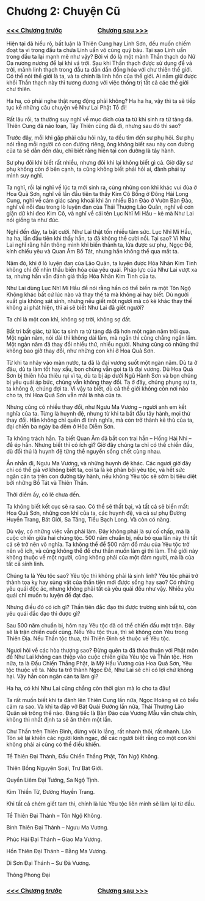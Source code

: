 # Chương 2: Chuyện Cũ

### [<<< Chương trước](https://github.com/ngonngay/tien-hiep/tree/main/Hac-am-tay-du/chap-1)&nbsp;&nbsp;&nbsp;&nbsp;&nbsp;&nbsp;&nbsp;&nbsp;&nbsp;&nbsp;&nbsp;&nbsp;&nbsp;&nbsp;&nbsp;&nbsp;&nbsp;&nbsp;&nbsp;&nbsp;&nbsp;&nbsp;&nbsp;&nbsp;[Chương sau >>>](https://github.com/ngonngay/tien-hiep/tree/main/Hac-am-tay-du/chap-3)

Hiện tại đã hiểu rõ, bất luận là Thiên Cung hay Linh Sơn, đều muốn chiếm đoạt ta vì trong đầu ta chứa Linh uẩn vô cùng quý báu. Tại sao Linh uẩn trong đầu ta lại mạnh mẽ như vậy? Bởi vì đó là một mảnh Thần thạch do Nữ Oa nương nương để lại khi vá trời. Sau khi Thần thạch được sử dụng để vá trời, mảnh linh thạch trong đầu ta dần dần đồng hóa với chư thiên thế giới. Có thể nói thế giới là ta, và ta chính là linh hồn của thế giới. Ai nắm giữ được khối Thần thạch này thì tương đương với việc thống trị tất cả các thế giới chư thiên.

Ha ha, có phải nghe thật rung động phải không? Ha ha ha, vậy thì ta sẽ tiếp tục kể những câu chuyện về Như Lai Phật Tổ đi!

Rất lâu rồi, ta thường suy nghĩ về mục đích của ta từ khi sinh ra từ tảng đá. Thiên Cung đã náo loạn, Tây Thiên cũng đã đi, nhưng sau đó thì sao?

Trước đây, mỗi khi gặp phải câu hỏi này, ta đều tìm đến sư phụ hỏi. Sư phụ nói rằng mỗi người có con đường riêng, ông không biết sau này con đường của ta sẽ dẫn đến đâu, chỉ biết rằng hiện tại con đường là tây hành.

Sư phụ đôi khi biết rất nhiều, nhưng đôi khi lại không biết gì cả. Giờ đây sư phụ không còn ở bên cạnh, ta cũng không biết phải hỏi ai, đành phải tự mình suy nghĩ.

Ta nghĩ, rồi lại nghĩ về lúc ta mới sinh ra, cùng những con khỉ khác vui đùa ở Hoa Quả Sơn, nghĩ về lần đầu tiên ta thấy Kim Cô Bổng ở Đông Hải Long Cung, nghĩ về cảm giác sảng khoái khi ăn nhiều Bàn Đào ở Vườn Bàn Đào, nghĩ về nỗi đau trong lò luyện đan của Thái Thượng Lão Quân, nghĩ về cơn giận dữ khi đeo Kim Cô, và nghĩ về cái tên Lục Nhĩ Mi Hầu – kẻ mà Như Lai nói giống ta như đúc.

Nghĩ đến đây, ta bật cười. Như Lai thật tốn nhiều tâm sức. Lục Nhĩ Mi Hầu, ha ha, lần đầu tiên khi thấy hắn, ta đã không thể cười nổi. Tại sao? Vì Như Lai nghĩ rằng hắn thông minh khi biến thành ta, lừa được sư phụ, Ngọc Đế, kính chiếu yêu và Quan Âm Bồ Tát, nhưng hắn không thể qua mắt ta.

Năm đó, khi ở lò luyện đan của Lão Quân, ta luyện được Hỏa Nhãn Kim Tinh không chỉ để nhìn thấu biến hóa của yêu quái. Pháp lực của Như Lai vượt xa ta, nhưng hắn vẫn đánh giá thấp Hỏa Nhãn Kim Tinh của ta.

Như Lai dùng Lục Nhĩ Mi Hầu để nói rằng hắn có thể biến ra một Tôn Ngộ Không khác bất cứ lúc nào và thay thế ta mà không ai hay biết. Dù người xuất gia không sát sinh, nhưng nếu giết một người mà có kẻ khác thay thế không ai phát hiện, thì ai sẽ biết Như Lai đã giết người?

Ta chỉ là một con khỉ, không sợ trời, không sợ đất.

Bất tri bất giác, từ lúc ta sinh ra từ tảng đá đã hơn một ngàn năm trôi qua. Một ngàn năm, nói dài thì không dài lắm, mà ngắn thì cũng chẳng ngắn lắm. Một ngàn năm đã thay đổi nhiều thứ, nhiều người. Nhưng cũng có những thứ không bao giờ thay đổi, như những con khỉ ở Hoa Quả Sơn.

Từ khi ta nhảy vào màn nước, ta đã là đại vương suốt một ngàn năm. Dù ta ở đâu, dù ta làm tốt hay xấu, bọn chúng vẫn gọi ta là đại vương. Dù Hoa Quả Sơn bị thiên hỏa thiêu rụi vì ta, dù ta bị áp dưới Ngũ Hành Sơn và bọn chúng bị yêu quái áp bức, chúng vẫn không thay đổi. Ta ở đây, chúng phụng sự ta, ta không ở, chúng đợi ta. Vì vậy ta biết, dù cả thế giới không còn nơi nào cho ta, thì Hoa Quả Sơn vẫn mãi là nhà của ta.

Nhưng cũng có nhiều thay đổi, như Ngưu Ma Vương – người anh em kết nghĩa của ta. Từng là huynh đệ, nhưng từ khi ta bắt đầu tây hành, mọi thứ thay đổi. Hắn không chỉ quên đi tình nghĩa, mà còn trở thành kẻ thù của ta, đại chiến ba ngày ba đêm ở Hỏa Diễm Sơn.

Ta không trách hắn. Ta biết Quan Âm đã bắt con trai hắn – Hồng Hài Nhi – để ép hắn. Nhưng biết thì có ích gì? Giờ đây chúng ta chỉ có thể chiến đấu, dù đối thủ là huynh đệ từng thề nguyền sống chết cùng nhau.

Ẩn nhẫn đi, Ngưu Ma Vương, và những huynh đệ khác. Các ngươi giờ đây chỉ có thể giả vờ không biết ta, coi ta là kẻ phản bội yêu tộc, và hết sức ngăn cản ta trên con đường tây hành, nếu không Yêu tộc sẽ sớm bị tiêu diệt bởi những Bồ Tát và Thiên Thần.

Thời điểm ấy, có lẽ chưa đến.

Ta không biết kết cục sẽ ra sao. Có thể sẽ thất bại, và tất cả sẽ biến mất: Hoa Quả Sơn, những con khỉ của ta, các huynh đệ, và cả sư phụ Đường Huyền Trang, Bát Giới, Sa Tăng, Tiểu Bạch Long. Và còn có nàng.

Dù vậy, có những việc vẫn phải làm. Đây không phải là sự cố chấp, mà là cuộc chiến giữa hai chủng tộc. 500 năm chuẩn bị, nếu bỏ qua lần này thì tất cả sẽ trở nên vô nghĩa. Ta không thể để 500 năm đổ máu của Yêu tộc trở nên vô ích, và cũng không thể để chư thần muốn làm gì thì làm. Thế giới này không thuộc về một người, cũng không phải của một đám người, mà là của tất cả sinh linh.

Chúng ta là Yêu tộc sao? Yêu tộc thì không phải là sinh linh? Yêu tộc phải trở thành tọa kỵ hay sủng vật của thần tiên mới được sống hay sao? Có những yêu quái độc ác, nhưng không phải tất cả yêu quái đều như vậy. Nhiều yêu quái chỉ muốn tu luyện để đạt đạo.

Nhưng điều đó có ích gì? Thần tiên đắc đạo thì được trường sinh bất tử, còn yêu quái đắc đạo thì được gì?

Sau 500 năm chuẩn bị, hôm nay Yêu tộc đã có thể chiến đấu một trận. Đây sẽ là trận chiến cuối cùng. Nếu Yêu tộc thua, thì sẽ không còn Yêu trong Thiên Địa. Nếu Thần tộc thua, thì Thiên Đình sẽ thuộc về Yêu tộc.

Ngươi hỏi về các hòa thượng sao? Đừng quên ta đã thỏa thuận với Phật môn để Như Lai không can thiệp vào cuộc chiến giữa Yêu tộc và Thần tộc. Hơn nữa, ta là Đấu Chiến Thắng Phật, là Mỹ Hầu Vương của Hoa Quả Sơn, Yêu tộc thuộc về ta. Nếu ta trở thành Ngọc Đế, Như Lai sẽ chỉ có lợi chứ không hại. Vậy hắn còn ngăn cản ta làm gì?

Ha ha, có khi Như Lai cũng chẳng còn thời gian mà lo cho ta đâu!

Ta rất muốn biết khi ta đánh lên Thiên Cung lần nữa, Ngọc Hoàng sẽ có biểu cảm ra sao. Và khi ta đập vỡ Bát Quái Đường lần nữa, Thái Thượng Lão Quân sẽ trông thế nào. Đáng tiếc là Bàn Đào của Vương Mẫu vẫn chưa chín, không thì nhất định ta sẽ ăn thêm một lần.

Chư Thần trên Thiên Đình, đừng vội lo lắng, rất nhanh thôi, rất nhanh. Lão Tôn sẽ lại khiến các ngươi kinh ngạc, để các ngươi biết rằng có một con khỉ không phải ai cũng có thể điều khiển.

Tề Thiên Đại Thánh, Đấu Chiến Thắng Phật, Tôn Ngộ Không.

Thiên Bồng Nguyên Soái, Trư Bát Giới.

Quyển Liêm Đại Tướng, Sa Ngộ Tịnh.

Kim Thiền Tử, Đường Huyền Trang.

Khi tất cả chém giết tam thi, chính là lúc Yêu tộc liên minh sẽ làm lại từ đầu.

Tề Thiên Đại Thánh – Tôn Ngộ Không.

Bình Thiên Đại Thánh – Ngưu Ma Vương.

Phúc Hải Đại Thánh – Giao Ma Vương.

Hồn Thiên Đại Thánh – Bằng Ma Vương.

Di Sơn Đại Thánh – Sư Đà Vương.

Thông Phong Đại

### [<<< Chương trước](https://github.com/ngonngay/tien-hiep/tree/main/Hac-am-tay-du/chap-1)&nbsp;&nbsp;&nbsp;&nbsp;&nbsp;&nbsp;&nbsp;&nbsp;&nbsp;&nbsp;&nbsp;&nbsp;&nbsp;&nbsp;&nbsp;&nbsp;&nbsp;&nbsp;&nbsp;&nbsp;&nbsp;&nbsp;&nbsp;&nbsp;[Chương sau >>>](https://github.com/ngonngay/tien-hiep/tree/main/Hac-am-tay-du/chap-3)
